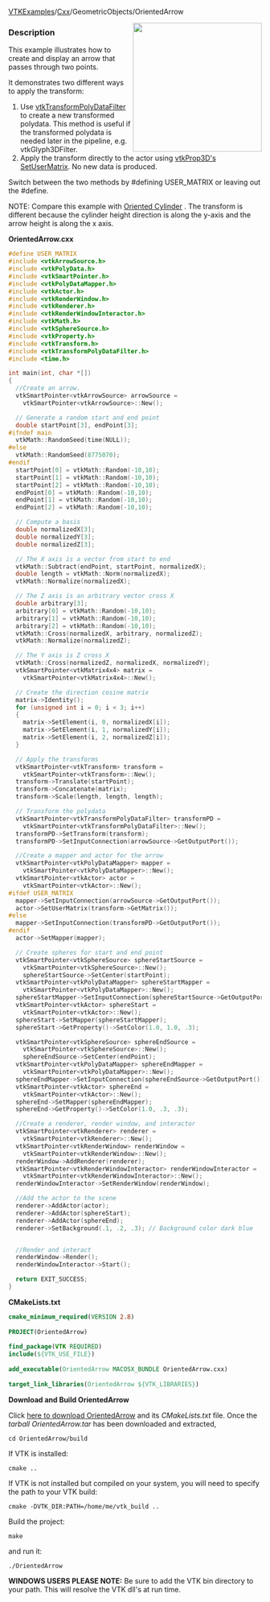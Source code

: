 [VTKExamples](Home)/[Cxx](Cxx)/GeometricObjects/OrientedArrow

<img align="right" src="https://github.com/lorensen/VTKExamples/raw/master/Testing/Baseline/GeometricObjects/TestOrientedArrow.png" width="256" />

### Description
This example illustrates how to create and display an arrow that passes through two points.

It demonstrates two different ways to apply the transform:
1. Use [vtkTransformPolyDataFilter](http://www.vtk.org/doc/nightly/html/classvtkTransformPolyDataFilter.html) to create a new transformed polydata. This method is useful if the transformed polydata is needed later in the pipeline, e.g. vtkGlyph3DFilter.
2. Apply the transform directly to the actor using [vtkProp3D's SetUserMatrix](http://www.vtk.org/doc/nightly/html/classvtkProp3D.html#a950378fc70405a58bd998c00f84a39a3). No new data is produced.

Switch between the two methods by #defining USER_MATRIX or leaving out the #define.

NOTE:  Compare this example with [Oriented Cylinder](Cxx/GeometricObjects/OrientedCylinder) . The transform is different because the cylinder height direction is along the y-axis and the arrow height is along the x axis.
 

**OrientedArrow.cxx**
```c++
#define USER_MATRIX
#include <vtkArrowSource.h>
#include <vtkPolyData.h>
#include <vtkSmartPointer.h>
#include <vtkPolyDataMapper.h>
#include <vtkActor.h>
#include <vtkRenderWindow.h>
#include <vtkRenderer.h>
#include <vtkRenderWindowInteractor.h>
#include <vtkMath.h>
#include <vtkSphereSource.h>
#include <vtkProperty.h>
#include <vtkTransform.h>
#include <vtkTransformPolyDataFilter.h>
#include <time.h>

int main(int, char *[])
{
  //Create an arrow.
  vtkSmartPointer<vtkArrowSource> arrowSource =
    vtkSmartPointer<vtkArrowSource>::New();

  // Generate a random start and end point
  double startPoint[3], endPoint[3];
#ifndef main
  vtkMath::RandomSeed(time(NULL));
#else
  vtkMath::RandomSeed(8775070);
#endif
  startPoint[0] = vtkMath::Random(-10,10);
  startPoint[1] = vtkMath::Random(-10,10);
  startPoint[2] = vtkMath::Random(-10,10);
  endPoint[0] = vtkMath::Random(-10,10);
  endPoint[1] = vtkMath::Random(-10,10);
  endPoint[2] = vtkMath::Random(-10,10);

  // Compute a basis
  double normalizedX[3];
  double normalizedY[3];
  double normalizedZ[3];

  // The X axis is a vector from start to end
  vtkMath::Subtract(endPoint, startPoint, normalizedX);
  double length = vtkMath::Norm(normalizedX);
  vtkMath::Normalize(normalizedX);

  // The Z axis is an arbitrary vector cross X
  double arbitrary[3];
  arbitrary[0] = vtkMath::Random(-10,10);
  arbitrary[1] = vtkMath::Random(-10,10);
  arbitrary[2] = vtkMath::Random(-10,10);
  vtkMath::Cross(normalizedX, arbitrary, normalizedZ);
  vtkMath::Normalize(normalizedZ);

  // The Y axis is Z cross X
  vtkMath::Cross(normalizedZ, normalizedX, normalizedY);
  vtkSmartPointer<vtkMatrix4x4> matrix =
    vtkSmartPointer<vtkMatrix4x4>::New();

  // Create the direction cosine matrix
  matrix->Identity();
  for (unsigned int i = 0; i < 3; i++)
  {
    matrix->SetElement(i, 0, normalizedX[i]);
    matrix->SetElement(i, 1, normalizedY[i]);
    matrix->SetElement(i, 2, normalizedZ[i]);
  }

  // Apply the transforms
  vtkSmartPointer<vtkTransform> transform =
    vtkSmartPointer<vtkTransform>::New();
  transform->Translate(startPoint);
  transform->Concatenate(matrix);
  transform->Scale(length, length, length);

  // Transform the polydata
  vtkSmartPointer<vtkTransformPolyDataFilter> transformPD =
    vtkSmartPointer<vtkTransformPolyDataFilter>::New();
  transformPD->SetTransform(transform);
  transformPD->SetInputConnection(arrowSource->GetOutputPort());

  //Create a mapper and actor for the arrow
  vtkSmartPointer<vtkPolyDataMapper> mapper =
    vtkSmartPointer<vtkPolyDataMapper>::New();
  vtkSmartPointer<vtkActor> actor =
    vtkSmartPointer<vtkActor>::New();
#ifdef USER_MATRIX
  mapper->SetInputConnection(arrowSource->GetOutputPort());
  actor->SetUserMatrix(transform->GetMatrix());
#else
  mapper->SetInputConnection(transformPD->GetOutputPort());
#endif
  actor->SetMapper(mapper);

  // Create spheres for start and end point
  vtkSmartPointer<vtkSphereSource> sphereStartSource =
    vtkSmartPointer<vtkSphereSource>::New();
    sphereStartSource->SetCenter(startPoint);
  vtkSmartPointer<vtkPolyDataMapper> sphereStartMapper =
    vtkSmartPointer<vtkPolyDataMapper>::New();
  sphereStartMapper->SetInputConnection(sphereStartSource->GetOutputPort());
  vtkSmartPointer<vtkActor> sphereStart =
    vtkSmartPointer<vtkActor>::New();
  sphereStart->SetMapper(sphereStartMapper);
  sphereStart->GetProperty()->SetColor(1.0, 1.0, .3);

  vtkSmartPointer<vtkSphereSource> sphereEndSource =
    vtkSmartPointer<vtkSphereSource>::New();
    sphereEndSource->SetCenter(endPoint);
  vtkSmartPointer<vtkPolyDataMapper> sphereEndMapper =
    vtkSmartPointer<vtkPolyDataMapper>::New();
  sphereEndMapper->SetInputConnection(sphereEndSource->GetOutputPort());
  vtkSmartPointer<vtkActor> sphereEnd =
    vtkSmartPointer<vtkActor>::New();
  sphereEnd->SetMapper(sphereEndMapper);
  sphereEnd->GetProperty()->SetColor(1.0, .3, .3);

  //Create a renderer, render window, and interactor
  vtkSmartPointer<vtkRenderer> renderer =
    vtkSmartPointer<vtkRenderer>::New();
  vtkSmartPointer<vtkRenderWindow> renderWindow =
    vtkSmartPointer<vtkRenderWindow>::New();
  renderWindow->AddRenderer(renderer);
  vtkSmartPointer<vtkRenderWindowInteractor> renderWindowInteractor =
    vtkSmartPointer<vtkRenderWindowInteractor>::New();
  renderWindowInteractor->SetRenderWindow(renderWindow);

  //Add the actor to the scene
  renderer->AddActor(actor);
  renderer->AddActor(sphereStart);
  renderer->AddActor(sphereEnd);
  renderer->SetBackground(.1, .2, .3); // Background color dark blue


  //Render and interact
  renderWindow->Render();
  renderWindowInteractor->Start();

  return EXIT_SUCCESS;
}
```
**CMakeLists.txt**
```cmake
cmake_minimum_required(VERSION 2.8)
 
PROJECT(OrientedArrow)
 
find_package(VTK REQUIRED)
include(${VTK_USE_FILE})
 
add_executable(OrientedArrow MACOSX_BUNDLE OrientedArrow.cxx)
 
target_link_libraries(OrientedArrow ${VTK_LIBRARIES})
```

**Download and Build OrientedArrow**

Click [here to download OrientedArrow](https://github.com/lorensen/VTKWikiExamplesTarballs/raw/master/OrientedArrow.tar) and its *CMakeLists.txt* file.
Once the *tarball OrientedArrow.tar* has been downloaded and extracted,
```
cd OrientedArrow/build 
```
If VTK is installed:
```
cmake ..
```
If VTK is not installed but compiled on your system, you will need to specify the path to your VTK build:
```
cmake -DVTK_DIR:PATH=/home/me/vtk_build ..
```
Build the project:
```
make
```
and run it:
```
./OrientedArrow
```
**WINDOWS USERS PLEASE NOTE:** Be sure to add the VTK bin directory to your path. This will resolve the VTK dll's at run time.

